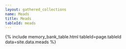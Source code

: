 ```yaml
---
layout: gathered_collections
name: Meads
title: Meads
tableId: meads
---
```

{% include memory_bank_table.html tableId=page.tableId data=site.data.meads %}
